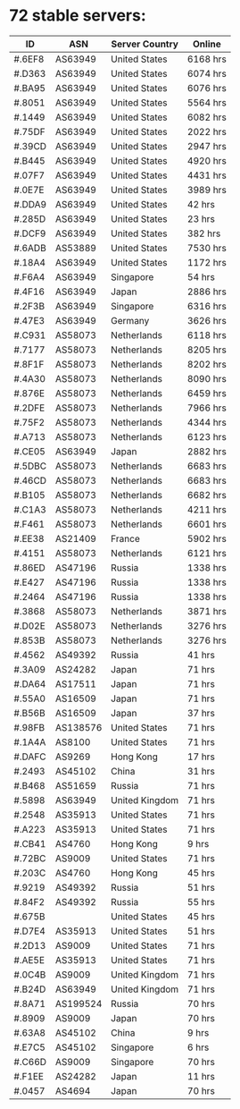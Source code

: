 # 72 stable servers:

| ID | ASN | Server Country | Online |
| ------ | ------ | ------ | ------ |
| #.6EF8 | AS63949 | United States | 6168 hrs |
| #.D363 | AS63949 | United States | 6074 hrs |
| #.BA95 | AS63949 | United States | 6076 hrs |
| #.8051 | AS63949 | United States | 5564 hrs |
| #.1449 | AS63949 | United States | 6082 hrs |
| #.75DF | AS63949 | United States | 2022 hrs |
| #.39CD | AS63949 | United States | 2947 hrs |
| #.B445 | AS63949 | United States | 4920 hrs |
| #.07F7 | AS63949 | United States | 4431 hrs |
| #.0E7E | AS63949 | United States | 3989 hrs |
| #.DDA9 | AS63949 | United States | 42 hrs |
| #.285D | AS63949 | United States | 23 hrs |
| #.DCF9 | AS63949 | United States | 382 hrs |
| #.6ADB | AS53889 | United States | 7530 hrs |
| #.18A4 | AS63949 | United States | 1172 hrs |
| #.F6A4 | AS63949 | Singapore | 54 hrs |
| #.4F16 | AS63949 | Japan | 2886 hrs |
| #.2F3B | AS63949 | Singapore | 6316 hrs |
| #.47E3 | AS63949 | Germany | 3626 hrs |
| #.C931 | AS58073 | Netherlands | 6118 hrs |
| #.7177 | AS58073 | Netherlands | 8205 hrs |
| #.8F1F | AS58073 | Netherlands | 8202 hrs |
| #.4A30 | AS58073 | Netherlands | 8090 hrs |
| #.876E | AS58073 | Netherlands | 6459 hrs |
| #.2DFE | AS58073 | Netherlands | 7966 hrs |
| #.75F2 | AS58073 | Netherlands | 4344 hrs |
| #.A713 | AS58073 | Netherlands | 6123 hrs |
| #.CE05 | AS63949 | Japan | 2882 hrs |
| #.5DBC | AS58073 | Netherlands | 6683 hrs |
| #.46CD | AS58073 | Netherlands | 6683 hrs |
| #.B105 | AS58073 | Netherlands | 6682 hrs |
| #.C1A3 | AS58073 | Netherlands | 4211 hrs |
| #.F461 | AS58073 | Netherlands | 6601 hrs |
| #.EE38 | AS21409 | France | 5902 hrs |
| #.4151 | AS58073 | Netherlands | 6121 hrs |
| #.86ED | AS47196 | Russia | 1338 hrs |
| #.E427 | AS47196 | Russia | 1338 hrs |
| #.2464 | AS47196 | Russia | 1338 hrs |
| #.3868 | AS58073 | Netherlands | 3871 hrs |
| #.D02E | AS58073 | Netherlands | 3276 hrs |
| #.853B | AS58073 | Netherlands | 3276 hrs |
| #.4562 | AS49392 | Russia | 41 hrs |
| #.3A09 | AS24282 | Japan | 71 hrs |
| #.DA64 | AS17511 | Japan | 71 hrs |
| #.55A0 | AS16509 | Japan | 71 hrs |
| #.B56B | AS16509 | Japan | 37 hrs |
| #.98FB | AS138576 | United States | 71 hrs |
| #.1A4A | AS8100 | United States | 71 hrs |
| #.DAFC | AS9269 | Hong Kong | 17 hrs |
| #.2493 | AS45102 | China | 31 hrs |
| #.B468 | AS51659 | Russia | 71 hrs |
| #.5898 | AS63949 | United Kingdom | 71 hrs |
| #.2548 | AS35913 | United States | 71 hrs |
| #.A223 | AS35913 | United States | 71 hrs |
| #.CB41 | AS4760 | Hong Kong | 9 hrs |
| #.72BC | AS9009 | United States | 71 hrs |
| #.203C | AS4760 | Hong Kong | 45 hrs |
| #.9219 | AS49392 | Russia | 51 hrs |
| #.84F2 | AS49392 | Russia | 55 hrs |
| #.675B |  | United States | 45 hrs |
| #.D7E4 | AS35913 | United States | 51 hrs |
| #.2D13 | AS9009 | United States | 71 hrs |
| #.AE5E | AS35913 | United States | 71 hrs |
| #.0C4B | AS9009 | United Kingdom | 71 hrs |
| #.B24D | AS63949 | United Kingdom | 71 hrs |
| #.8A71 | AS199524 | Russia | 70 hrs |
| #.8909 | AS9009 | Japan | 70 hrs |
| #.63A8 | AS45102 | China | 9 hrs |
| #.E7C5 | AS45102 | Singapore | 6 hrs |
| #.C66D | AS9009 | Singapore | 70 hrs |
| #.F1EE | AS24282 | Japan | 11 hrs |
| #.0457 | AS4694 | Japan | 70 hrs |

